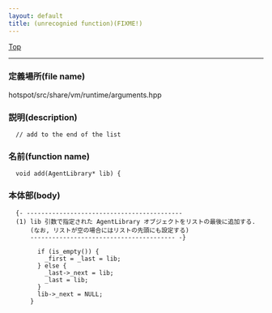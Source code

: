 ```yaml
---
layout: default
title: (unrecognied function)(FIXME!)
---
```

[Top](../index.html)

--- 
### 定義場所(file name)
hotspot/src/share/vm/runtime/arguments.hpp
### 説明(description)

```
  // add to the end of the list
```

### 名前(function name)
```
  void add(AgentLibrary* lib) {
```

### 本体部(body)
```
  {- -------------------------------------------
  (1) lib 引数で指定された AgentLibrary オブジェクトをリストの最後に追加する.
      (なお, リストが空の場合にはリストの先頭にも設定する)
      ---------------------------------------- -}

	    if (is_empty()) {
	      _first = _last = lib;
	    } else {
	      _last->_next = lib;
	      _last = lib;
	    }
	    lib->_next = NULL;
	  }
	
```


